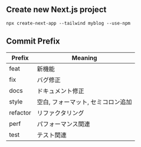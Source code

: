 ## Create new Next.js project
```
npx create-next-app --tailwind myblog --use-npm
```

## Commit Prefix
|  Prefix  | Meaning |
| -------- | ------- |
| feat     | 新機能   |
| fix      | バグ修正　　　|
| docs     | ドキュメント修正 |
| style    | 空白, フォーマット, セミコロン追加 |
| refactor | リファクタリング |
| perf     | パフォーマンス関連 |
| test     | テスト関連 |
